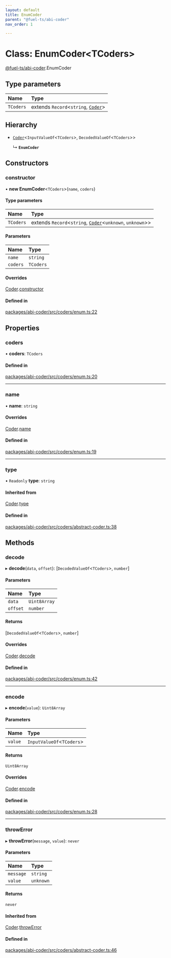 ```yaml
---
layout: default
title: EnumCoder
parent: "@fuel-ts/abi-coder"
nav_order: 1

---
```


# Class: EnumCoder<TCoders\>

[@fuel-ts/abi-coder](../index.md).EnumCoder

## Type parameters

| Name | Type |
| :------ | :------ |
| `TCoders` | extends `Record`<`string`, [`Coder`](Coder.md)\> |

## Hierarchy

- [`Coder`](Coder.md)<`InputValueOf`<`TCoders`\>, `DecodedValueOf`<`TCoders`\>\>

  ↳ **`EnumCoder`**

## Constructors

### constructor

• **new EnumCoder**<`TCoders`\>(`name`, `coders`)

#### Type parameters

| Name | Type |
| :------ | :------ |
| `TCoders` | extends `Record`<`string`, [`Coder`](Coder.md)<`unknown`, `unknown`\>\> |

#### Parameters

| Name | Type |
| :------ | :------ |
| `name` | `string` |
| `coders` | `TCoders` |

#### Overrides

[Coder](Coder.md).[constructor](Coder.md#constructor)

#### Defined in

[packages/abi-coder/src/coders/enum.ts:22](https://github.com/FuelLabs/fuels-ts/blob/master/packages/abi-coder/src/coders/enum.ts#L22)

## Properties

### coders

• **coders**: `TCoders`

#### Defined in

[packages/abi-coder/src/coders/enum.ts:20](https://github.com/FuelLabs/fuels-ts/blob/master/packages/abi-coder/src/coders/enum.ts#L20)

___

### name

• **name**: `string`

#### Overrides

[Coder](Coder.md).[name](Coder.md#name)

#### Defined in

[packages/abi-coder/src/coders/enum.ts:19](https://github.com/FuelLabs/fuels-ts/blob/master/packages/abi-coder/src/coders/enum.ts#L19)

___

### type

• `Readonly` **type**: `string`

#### Inherited from

[Coder](Coder.md).[type](Coder.md#type)

#### Defined in

[packages/abi-coder/src/coders/abstract-coder.ts:38](https://github.com/FuelLabs/fuels-ts/blob/master/packages/abi-coder/src/coders/abstract-coder.ts#L38)

## Methods

### decode

▸ **decode**(`data`, `offset`): [`DecodedValueOf`<`TCoders`\>, `number`]

#### Parameters

| Name | Type |
| :------ | :------ |
| `data` | `Uint8Array` |
| `offset` | `number` |

#### Returns

[`DecodedValueOf`<`TCoders`\>, `number`]

#### Overrides

[Coder](Coder.md).[decode](Coder.md#decode)

#### Defined in

[packages/abi-coder/src/coders/enum.ts:42](https://github.com/FuelLabs/fuels-ts/blob/master/packages/abi-coder/src/coders/enum.ts#L42)

___

### encode

▸ **encode**(`value`): `Uint8Array`

#### Parameters

| Name | Type |
| :------ | :------ |
| `value` | `InputValueOf`<`TCoders`\> |

#### Returns

`Uint8Array`

#### Overrides

[Coder](Coder.md).[encode](Coder.md#encode)

#### Defined in

[packages/abi-coder/src/coders/enum.ts:28](https://github.com/FuelLabs/fuels-ts/blob/master/packages/abi-coder/src/coders/enum.ts#L28)

___

### throwError

▸ **throwError**(`message`, `value`): `never`

#### Parameters

| Name | Type |
| :------ | :------ |
| `message` | `string` |
| `value` | `unknown` |

#### Returns

`never`

#### Inherited from

[Coder](Coder.md).[throwError](Coder.md#throwerror)

#### Defined in

[packages/abi-coder/src/coders/abstract-coder.ts:46](https://github.com/FuelLabs/fuels-ts/blob/master/packages/abi-coder/src/coders/abstract-coder.ts#L46)
